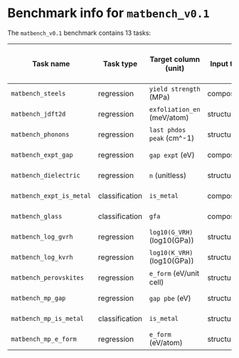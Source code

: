 # Benchmark info for `matbench_v0.1`

The `matbench_v0.1` benchmark contains 13 tasks:

| Task name | Task type | Target column (unit) | Input type | Samples | MAD (regression) or Fraction True (classification) | Links | Submissions|
|-------|-------|-------|-------|-------|-------|-------|-------|
| `matbench_steels` | regression | `yield strength` (MPa) | composition | 312 | 229.3743 | [download](https://ml.materialsproject.org/projects/matbench_steels.json.gz), [interactive](https://ml.materialsproject.org/projects/matbench_steels) | 6 |
| `matbench_jdft2d` | regression | `exfoliation_en` (meV/atom) | structure | 636 | 67.2020 | [download](https://ml.materialsproject.org/projects/matbench_jdft2d.json.gz), [interactive](https://ml.materialsproject.org/projects/matbench_jdft2d) | 7 |
| `matbench_phonons` | regression | `last phdos peak` (cm^-1) | structure | 1,265 | 323.7870 | [download](https://ml.materialsproject.org/projects/matbench_phonons.json.gz), [interactive](https://ml.materialsproject.org/projects/matbench_phonons) | 7 |
| `matbench_expt_gap` | regression | `gap expt` (eV) | composition | 4,604 | 1.1432 | [download](https://ml.materialsproject.org/projects/matbench_expt_gap.json.gz), [interactive](https://ml.materialsproject.org/projects/matbench_expt_gap) | 9 |
| `matbench_dielectric` | regression | `n` (unitless) | structure | 4,764 | 0.8085 | [download](https://ml.materialsproject.org/projects/matbench_dielectric.json.gz), [interactive](https://ml.materialsproject.org/projects/matbench_dielectric) | 7 |
| `matbench_expt_is_metal` | classification | `is_metal` | composition | 4,921 | 0.4981 | [download](https://ml.materialsproject.org/projects/matbench_expt_is_metal.json.gz), [interactive](https://ml.materialsproject.org/projects/matbench_expt_is_metal) | 4 |
| `matbench_glass` | classification | `gfa` | composition | 5,680 | 0.7104 | [download](https://ml.materialsproject.org/projects/matbench_glass.json.gz), [interactive](https://ml.materialsproject.org/projects/matbench_glass) | 4 |
| `matbench_log_gvrh` | regression | `log10(G_VRH)` (log10(GPa)) | structure | 10,987 | 0.2931 | [download](https://ml.materialsproject.org/projects/matbench_log_gvrh.json.gz), [interactive](https://ml.materialsproject.org/projects/matbench_log_gvrh) | 7 |
| `matbench_log_kvrh` | regression | `log10(K_VRH)` (log10(GPa)) | structure | 10,987 | 0.2897 | [download](https://ml.materialsproject.org/projects/matbench_log_kvrh.json.gz), [interactive](https://ml.materialsproject.org/projects/matbench_log_kvrh) | 7 |
| `matbench_perovskites` | regression | `e_form` (eV/unit cell) | structure | 18,928 | 0.5660 | [download](https://ml.materialsproject.org/projects/matbench_perovskites.json.gz), [interactive](https://ml.materialsproject.org/projects/matbench_perovskites) | 7 |
| `matbench_mp_gap` | regression | `gap pbe` (eV) | structure | 106,113 | 1.3271 | [download](https://ml.materialsproject.org/projects/matbench_mp_gap.json.gz), [interactive](https://ml.materialsproject.org/projects/matbench_mp_gap) | 7 |
| `matbench_mp_is_metal` | classification | `is_metal` | structure | 106,113 | 0.4349 | [download](https://ml.materialsproject.org/projects/matbench_mp_is_metal.json.gz), [interactive](https://ml.materialsproject.org/projects/matbench_mp_is_metal) | 6 |
| `matbench_mp_e_form` | regression | `e_form` (eV/atom) | structure | 132,752 | 1.0059 | [download](https://ml.materialsproject.org/projects/matbench_mp_e_form.json.gz), [interactive](https://ml.materialsproject.org/projects/matbench_mp_e_form) | 7 |
